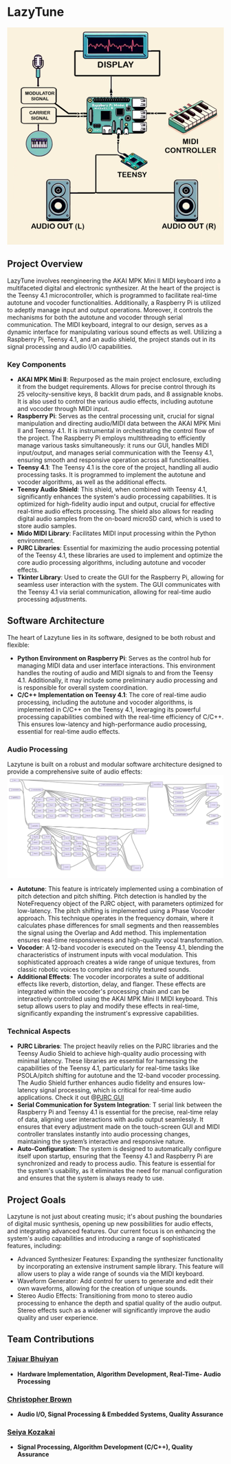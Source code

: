 # LazyTune

![Overall System](/src/etc/diagrams/System.png)

## Project Overview
LazyTune involves reengineering the AKAI MPK Mini II MIDI keyboard into a multifaceted digital and electronic synthesizer. At the heart of the project is the Teensy 4.1 microcontroller, which is programmed to facilitate real-time autotune and vocoder functionalities. Additionally, a Raspberry Pi is utilized to adeptly manage input and output operations. Moreover, it controls the mechanisms for both the autotune and vocoder through serial communication. The MIDI keyboard, integral to our design, serves as a dynamic interface for manipulating various sound effects as well. Utilizing a Raspberry Pi, Teensy 4.1, and an audio shield, the project stands out in its signal processing and audio I/O capabilities.

### Key Components
- **AKAI MPK Mini II**: Repurposed as the main project enclosure, excluding it from the budget requirements. Allows for precise control through its 25 velocity-sensitive keys, 8 backlit drum pads, and 8 assignable knobs. It is also used to control the various audio effects, including autotune and vocoder through MIDI input.
- **Raspberry Pi**: Serves as the central processing unit, crucial for signal manipulation and directing audio/MIDI data between the AKAI MPK Mini II and Teensy 4.1. It is instrumental in orchestrating the control flow of the project. The Raspberry Pi employs multithreading to efficiently manage various tasks simultaneously: it runs our GUI, handles MIDI input/output, and manages serial communication with the Teensy 4.1, ensuring smooth and responsive operation across all functionalities.
- **Teensy 4.1**: The Teensy 4.1 is the core of the project, handling all audio processing tasks. It is programmed to implement the autotune and vocoder algorithms, as well as the additional effects.
- **Teensy Audio Shield**: This shield, when combined with Teensy 4.1, significantly enhances the system's audio processing capabilities. It is optimized for high-fidelity audio input and output, crucial for effective real-time audio effects processing. The shield also allows for reading digital audio samples from the on-board microSD card, which is used to store audio samples.
- **Mido MIDI Library**: Facilitates MIDI input processing within the Python environment.
- **PJRC Libraries**: Essential for maximizing the audio processing potential of the Teensy 4.1, these libraries are used to implement and optimize the core audio processing algorithms, including autotune and vocoder effects.
- **Tkinter Library**: Used to create the GUI for the Raspberry Pi, allowing for seamless user interaction with the system. The GUI communicates with the Teensy 4.1 via serial communication, allowing for real-time audio processing adjustments.

## Software Architecture
The heart of Lazytune lies in its software, designed to be both robust and flexible:
- **Python Environment on Raspberry Pi**: Serves as the control hub for managing MIDI data and user interface interactions. This environment handles the routing of audio and MIDI signals to and from the Teensy 4.1. Additionally, it may include some preliminary audio processing and is responsible for overall system coordination.
- **C/C++ Implementation on Teensy 4.1**: The core of real-time audio processing, including the autotune and vocoder algorithms, is implemented in C/C++ on the Teensy 4.1, leveraging its powerful processing capabilities combined with the real-time efficiency of C/C++. This ensures low-latency and high-performance audio processing, essential for real-time audio effects.

### Audio Processing
Lazytune is built on a robust and modular software architecture designed to provide a comprehensive suite of audio effects:
![Vocoder](/src/etc/diagrams/vocoder.png)
- **Autotune**: This feature is intricately implemented using a combination of pitch detection and pitch shifting. Pitch detection is handled by the NoteFrequency object of the PJRC object, with parameters optimized for low-latency. The pitch shifting is implemented using a Phase Vocoder approach. This technique operates in the frequency domain, where it calculates phase differences for small segments and then reassembles the signal using the Overlap and Add method. This implementation ensures real-time responsiveness and high-quality vocal transformation.
- **Vocoder**: A 12-band vocoder is executed on the Teensy 4.1, blending the characteristics of instrument inputs with vocal modulation. This sophisticated approach creates a wide range of unique textures, from classic robotic voices to complex and richly textured sounds.
- **Additional Effects**: The vocoder incorporates a suite of additional effects like reverb, distortion, delay, and flanger. These effects are integrated within the vocoder's processing chain and can be interactively controlled using the AKAI MPK Mini II MIDI keyboard. This setup allows users to play and modify these effects in real-time, significantly expanding the instrument's expressive capabilities.

### Technical Aspects
- **PJRC Libraries**: The project heavily relies on the PJRC libraries and the Teensy Audio Shield to achieve high-quality audio processing with minimal latency. These libraries are essential for harnessing the capabilities of the Teensy 4.1, particularly for real-time tasks like PSOLA/pitch shifting for autotune and the 12-band vocoder processing. The Audio Shield further enhances audio fidelity and ensures low-latency signal processing, which is critical for real-time audio applications. Check it out @[PJRC GUI](https://www.pjrc.com/teensy/gui/)
- **Serial Communication for System Integration**: T serial link between the Raspberry Pi and Teensy 4.1 is essential for the precise, real-time relay of data, aligning user interactions with audio output seamlessly. It ensures that every adjustment made on the touch-screen GUI and MIDI controller translates instantly into audio processing changes, maintaining the system’s interactive and responsive nature.
- **Auto-Configuration**: The system is designed to automatically configure itself upon startup, ensuring that the Teensy 4.1 and Raspberry Pi are synchronized and ready to process audio. This feature is essential for the system's usability, as it eliminates the need for manual configuration and ensures that the system is always ready to use.


## Project Goals
Lazytune is not just about creating music; it's about pushing the boundaries of digital music synthesis, opening up new possibilities for audio effects, and integrating advanced features. Our current focus is on enhancing the system's audio capabilities and introducing a range of sophisticated features, including:
- Advanced Synthesizer Features: Expanding the synthesizer functionality by incorporating an extensive instrument sample library. This feature will allow users to play a wide range of sounds via the MIDI keyboard.
- Waveform Generator: Add control for users to generate and edit their own waveforms, allowing for the creation of unique sounds.
- Stereo Audio Effects: Transitioning from mono to stereo audio processing to enhance the depth and spatial quality of the audio output. Stereo effects such as a widener will significantly improve the audio quality and user experience.

## Team Contributions

### [Tajuar Bhuiyan](https://github.com/tajuar2001)
- **Hardware Implementation, Algorithm Development, Real-Time- Audio Processing**
  
### [Christopher Brown](https://github.com/chrsbrwn)
- **Audio I/O, Signal Processing & Embedded Systems, Quality Assurance**

### [Seiya Kozakai](https://github.com/skozakai)
- **Signal Processing, Algorithm Development (C/C++), Quality Assurance**

  
  




